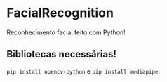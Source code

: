 # FacialRecognition
 Reconhecimento facial feito com Python!

## Bibliotecas necessárias!
 `pip install opencv-python` e `pip install mediapipe`.